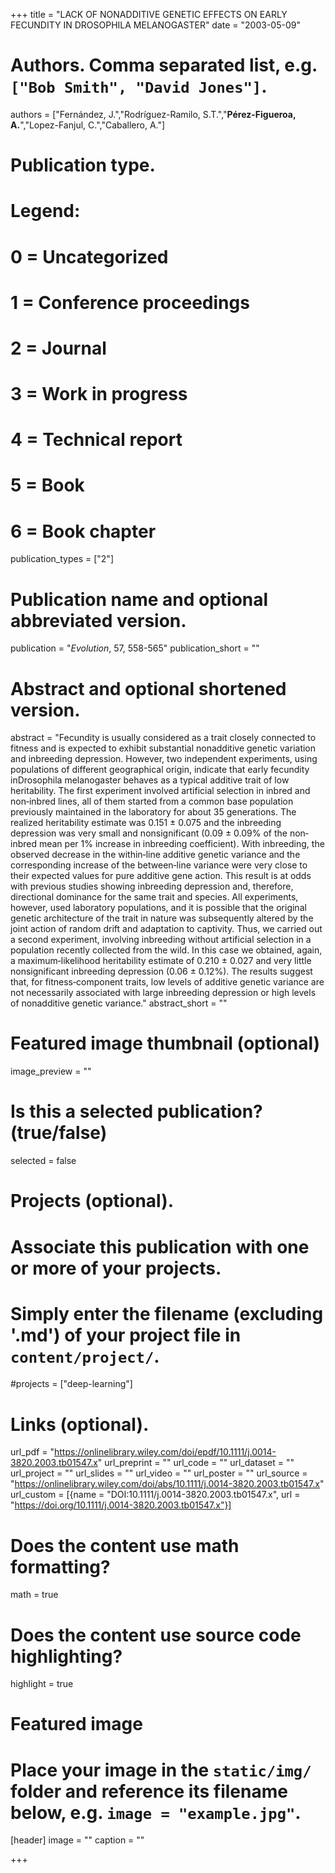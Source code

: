 +++
title = "LACK OF NONADDITIVE GENETIC EFFECTS ON EARLY FECUNDITY IN DROSOPHILA MELANOGASTER"
date = "2003-05-09"

# Authors. Comma separated list, e.g. `["Bob Smith", "David Jones"]`.
authors = ["Fernández, J.","Rodríguez-Ramilo, S.T.","**Pérez-Figueroa, A.**","Lopez-Fanjul, C.","Caballero, A."]

# Publication type.
# Legend:
# 0 = Uncategorized
# 1 = Conference proceedings
# 2 = Journal
# 3 = Work in progress
# 4 = Technical report
# 5 = Book
# 6 = Book chapter
publication_types = ["2"]

# Publication name and optional abbreviated version.
publication = "*Evolution*, 57, 558-565"
publication_short = ""

# Abstract and optional shortened version.
abstract = "Fecundity is usually considered as a trait closely connected to fitness and is expected to exhibit substantial nonadditive genetic variation and inbreeding depression. However, two independent experiments, using populations of different geographical origin, indicate that early fecundity inDrosophila melanogaster behaves as a typical additive trait of low heritability. The first experiment involved artificial selection in inbred and non‐inbred lines, all of them started from a common base population previously maintained in the laboratory for about 35 generations. The realized heritability estimate was 0.151 ± 0.075 and the inbreeding depression was very small and nonsignificant (0.09 ± 0.09% of the non‐inbred mean per 1% increase in inbreeding coefficient). With inbreeding, the observed decrease in the within‐line additive genetic variance and the corresponding increase of the between‐line variance were very close to their expected values for pure additive gene action. This result is at odds with previous studies showing inbreeding depression and, therefore, directional dominance for the same trait and species. All experiments, however, used laboratory populations, and it is possible that the original genetic architecture of the trait in nature was subsequently altered by the joint action of random drift and adaptation to captivity. Thus, we carried out a second experiment, involving inbreeding without artificial selection in a population recently collected from the wild. In this case we obtained, again, a maximum‐likelihood heritability estimate of 0.210 ± 0.027 and very little nonsignificant inbreeding depression (0.06 ± 0.12%). The results suggest that, for fitness‐component traits, low levels of additive genetic variance are not necessarily associated with large inbreeding depression or high levels of nonadditive genetic variance."
abstract_short = ""

# Featured image thumbnail (optional)
image_preview = ""

# Is this a selected publication? (true/false)
selected = false

# Projects (optional).
#   Associate this publication with one or more of your projects.
#   Simply enter the filename (excluding '.md') of your project file in `content/project/`.
#projects = ["deep-learning"]

# Links (optional).
url_pdf = "https://onlinelibrary.wiley.com/doi/epdf/10.1111/j.0014-3820.2003.tb01547.x"
url_preprint = ""
url_code = ""
url_dataset = ""
url_project = ""
url_slides = ""
url_video = ""
url_poster = ""
url_source = "https://onlinelibrary.wiley.com/doi/abs/10.1111/j.0014-3820.2003.tb01547.x"
url_custom = [{name = "DOI:10.1111/j.0014-3820.2003.tb01547.x", url = "https://doi.org/10.1111/j.0014-3820.2003.tb01547.x"}]

# Does the content use math formatting?
math = true

# Does the content use source code highlighting?
highlight = true

# Featured image
# Place your image in the `static/img/` folder and reference its filename below, e.g. `image = "example.jpg"`.
[header]
image = ""
caption = ""

+++


